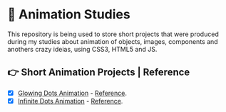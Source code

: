 # 🧐 Animation Studies

This repository is being used to store short projects that were produced during my studies about animation of objects, images, components and anothers crazy ideias, using CSS3, HTML5 and JS.

## 👉 Short Animation Projects | Reference

- [x] [Glowing Dots Animation](./glowing-dots) - [Reference](https://www.youtube.com/watch?v=fEyjfeRhUK8).
- [x] [Infinite Dots Animation](./infinite-dots) - [Reference](https://www.youtube.com/watch?v=dxquAfnHhqg).